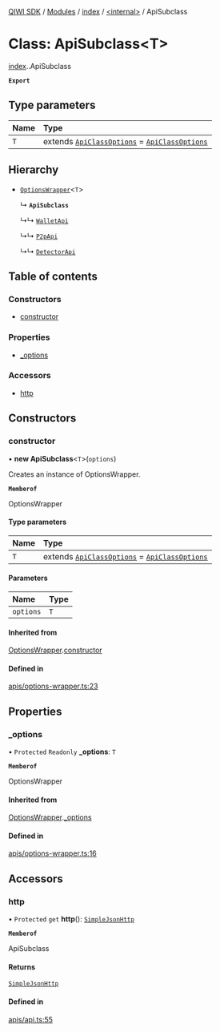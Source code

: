 [QIWI SDK](../README.md) / [Modules](../modules.md) / [index](../modules/index.md) / [<internal\>](../modules/index._internal_.md) / ApiSubclass

# Class: ApiSubclass<T\>

[index](../modules/index.md).[<internal>](../modules/index._internal_.md).ApiSubclass

**`Export`**

## Type parameters

| Name | Type |
| :------ | :------ |
| `T` | extends [`ApiClassOptions`](../interfaces/index._internal_.ApiClassOptions.md) = [`ApiClassOptions`](../interfaces/index._internal_.ApiClassOptions.md) |

## Hierarchy

- [`OptionsWrapper`](index._internal_.OptionsWrapper.md)<`T`\>

  ↳ **`ApiSubclass`**

  ↳↳ [`WalletApi`](index._internal_.WalletApi.md)

  ↳↳ [`P2pApi`](index._internal_.P2pApi.md)

  ↳↳ [`DetectorApi`](index._internal_.DetectorApi.md)

## Table of contents

### Constructors

- [constructor](index._internal_.ApiSubclass.md#constructor)

### Properties

- [\_options](index._internal_.ApiSubclass.md#_options)

### Accessors

- [http](index._internal_.ApiSubclass.md#http)

## Constructors

### constructor

• **new ApiSubclass**<`T`\>(`options`)

Creates an instance of OptionsWrapper.

**`Memberof`**

OptionsWrapper

#### Type parameters

| Name | Type |
| :------ | :------ |
| `T` | extends [`ApiClassOptions`](../interfaces/index._internal_.ApiClassOptions.md) = [`ApiClassOptions`](../interfaces/index._internal_.ApiClassOptions.md) |

#### Parameters

| Name | Type |
| :------ | :------ |
| `options` | `T` |

#### Inherited from

[OptionsWrapper](index._internal_.OptionsWrapper.md).[constructor](index._internal_.OptionsWrapper.md#constructor)

#### Defined in

[apis/options-wrapper.ts:23](https://github.com/AlexXanderGrib/node-qiwi-sdk/blob/b60f8c6/src/apis/options-wrapper.ts#L23)

## Properties

### \_options

• `Protected` `Readonly` **\_options**: `T`

**`Memberof`**

OptionsWrapper

#### Inherited from

[OptionsWrapper](index._internal_.OptionsWrapper.md).[_options](index._internal_.OptionsWrapper.md#_options)

#### Defined in

[apis/options-wrapper.ts:16](https://github.com/AlexXanderGrib/node-qiwi-sdk/blob/b60f8c6/src/apis/options-wrapper.ts#L16)

## Accessors

### http

• `Protected` `get` **http**(): [`SimpleJsonHttp`](index.QIWI.SimpleJsonHttp.md)

**`Memberof`**

ApiSubclass

#### Returns

[`SimpleJsonHttp`](index.QIWI.SimpleJsonHttp.md)

#### Defined in

[apis/api.ts:55](https://github.com/AlexXanderGrib/node-qiwi-sdk/blob/b60f8c6/src/apis/api.ts#L55)
